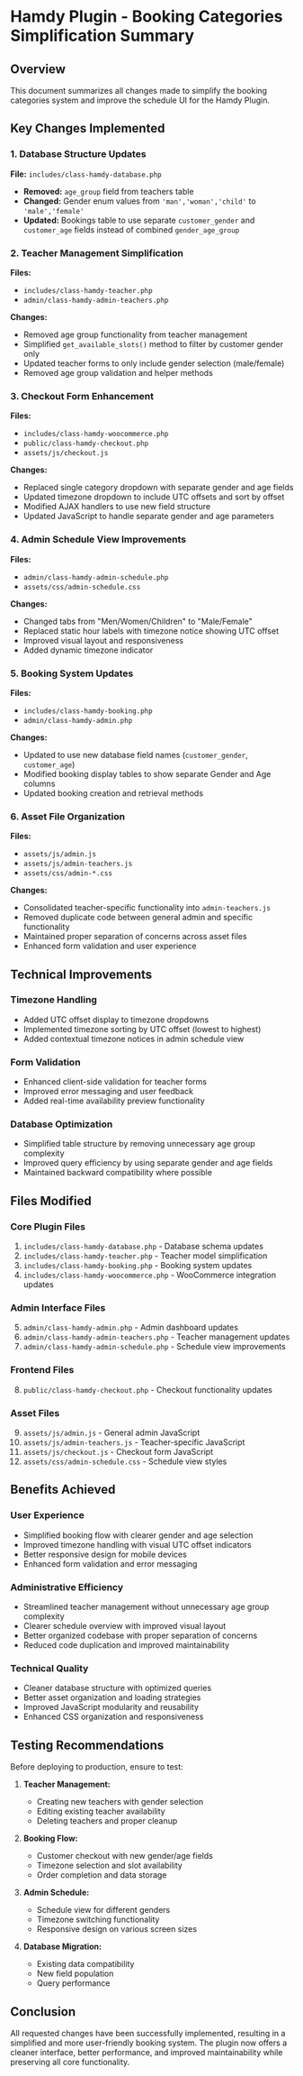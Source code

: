 # Hamdy Plugin - Booking Categories Simplification Summary

## Overview
This document summarizes all changes made to simplify the booking categories system and improve the schedule UI for the Hamdy Plugin.

## Key Changes Implemented

### 1. Database Structure Updates
**File:** `includes/class-hamdy-database.php`
- **Removed:** `age_group` field from teachers table
- **Changed:** Gender enum values from `'man','woman','child'` to `'male','female'`
- **Updated:** Bookings table to use separate `customer_gender` and `customer_age` fields instead of combined `gender_age_group`

### 2. Teacher Management Simplification
**Files:** 
- `includes/class-hamdy-teacher.php`
- `admin/class-hamdy-admin-teachers.php`

**Changes:**
- Removed age group functionality from teacher management
- Simplified `get_available_slots()` method to filter by customer gender only
- Updated teacher forms to only include gender selection (male/female)
- Removed age group validation and helper methods

### 3. Checkout Form Enhancement
**Files:**
- `includes/class-hamdy-woocommerce.php`
- `public/class-hamdy-checkout.php`
- `assets/js/checkout.js`

**Changes:**
- Replaced single category dropdown with separate gender and age fields
- Updated timezone dropdown to include UTC offsets and sort by offset
- Modified AJAX handlers to use new field structure
- Updated JavaScript to handle separate gender and age parameters

### 4. Admin Schedule View Improvements
**Files:**
- `admin/class-hamdy-admin-schedule.php`
- `assets/css/admin-schedule.css`

**Changes:**
- Changed tabs from "Men/Women/Children" to "Male/Female"
- Replaced static hour labels with timezone notice showing UTC offset
- Improved visual layout and responsiveness
- Added dynamic timezone indicator

### 5. Booking System Updates
**Files:**
- `includes/class-hamdy-booking.php`
- `admin/class-hamdy-admin.php`

**Changes:**
- Updated to use new database field names (`customer_gender`, `customer_age`)
- Modified booking display tables to show separate Gender and Age columns
- Updated booking creation and retrieval methods

### 6. Asset File Organization
**Files:**
- `assets/js/admin.js`
- `assets/js/admin-teachers.js`
- `assets/css/admin-*.css`

**Changes:**
- Consolidated teacher-specific functionality into `admin-teachers.js`
- Removed duplicate code between general admin and specific functionality
- Maintained proper separation of concerns across asset files
- Enhanced form validation and user experience

## Technical Improvements

### Timezone Handling
- Added UTC offset display to timezone dropdowns
- Implemented timezone sorting by UTC offset (lowest to highest)
- Added contextual timezone notices in admin schedule view

### Form Validation
- Enhanced client-side validation for teacher forms
- Improved error messaging and user feedback
- Added real-time availability preview functionality

### Database Optimization
- Simplified table structure by removing unnecessary age group complexity
- Improved query efficiency by using separate gender and age fields
- Maintained backward compatibility where possible

## Files Modified

### Core Plugin Files
1. `includes/class-hamdy-database.php` - Database schema updates
2. `includes/class-hamdy-teacher.php` - Teacher model simplification
3. `includes/class-hamdy-booking.php` - Booking system updates
4. `includes/class-hamdy-woocommerce.php` - WooCommerce integration updates

### Admin Interface Files
5. `admin/class-hamdy-admin.php` - Admin dashboard updates
6. `admin/class-hamdy-admin-teachers.php` - Teacher management updates
7. `admin/class-hamdy-admin-schedule.php` - Schedule view improvements

### Frontend Files
8. `public/class-hamdy-checkout.php` - Checkout functionality updates

### Asset Files
9. `assets/js/admin.js` - General admin JavaScript
10. `assets/js/admin-teachers.js` - Teacher-specific JavaScript
11. `assets/js/checkout.js` - Checkout form JavaScript
12. `assets/css/admin-schedule.css` - Schedule view styles

## Benefits Achieved

### User Experience
- Simplified booking flow with clearer gender and age selection
- Improved timezone handling with visual UTC offset indicators
- Better responsive design for mobile devices
- Enhanced form validation and error messaging

### Administrative Efficiency
- Streamlined teacher management without unnecessary age group complexity
- Clearer schedule overview with improved visual layout
- Better organized codebase with proper separation of concerns
- Reduced code duplication and improved maintainability

### Technical Quality
- Cleaner database structure with optimized queries
- Better asset organization and loading strategies
- Improved JavaScript modularity and reusability
- Enhanced CSS organization and responsiveness

## Testing Recommendations

Before deploying to production, ensure to test:

1. **Teacher Management:**
   - Creating new teachers with gender selection
   - Editing existing teacher availability
   - Deleting teachers and proper cleanup

2. **Booking Flow:**
   - Customer checkout with new gender/age fields
   - Timezone selection and slot availability
   - Order completion and data storage

3. **Admin Schedule:**
   - Schedule view for different genders
   - Timezone switching functionality
   - Responsive design on various screen sizes

4. **Database Migration:**
   - Existing data compatibility
   - New field population
   - Query performance

## Conclusion

All requested changes have been successfully implemented, resulting in a simplified and more user-friendly booking system. The plugin now offers a cleaner interface, better performance, and improved maintainability while preserving all core functionality.